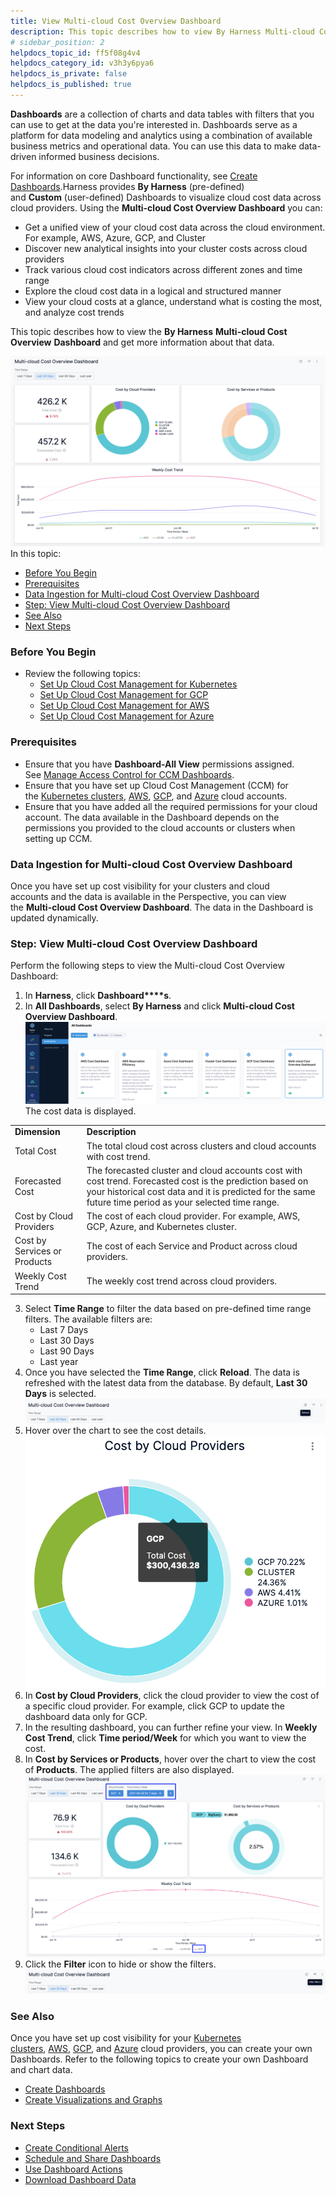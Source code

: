```yaml
---
title: View Multi-cloud Cost Overview Dashboard
description: This topic describes how to view By Harness Multi-cloud Cost Overview Dashboard and get more information about that data.
# sidebar_position: 2
helpdocs_topic_id: ff5f08g4v4
helpdocs_category_id: v3h3y6pya6
helpdocs_is_private: false
helpdocs_is_published: true
---
```


**Dashboards** are a collection of charts and data tables with filters that you can use to get at the data you're interested in. Dashboards serve as a platform for data modeling and analytics using a combination of available business metrics and operational data. You can use this data to make data-driven informed business decisions.

For information on core Dashboard functionality, see [Create Dashboards](/article/ardf4nbvcy-create-dashboards).Harness provides **By Harness** (pre-defined) and **Custom** (user-defined) Dashboards to visualize cloud cost data across cloud providers. Using the **Multi-cloud Cost Overview Dashboard** you can:

* Get a unified view of your cloud cost data across the cloud environment. For example, AWS, Azure, GCP, and Cluster
* Discover new analytical insights into your cluster costs across cloud providers
* Track various cloud cost indicators across different zones and time range
* Explore the cloud cost data in a logical and structured manner
* View your cloud costs at a glance, understand what is costing the most, and analyze cost trends

This topic describes how to view the **By Harness** **Multi-cloud Cost Overview** **Dashboard** and get more information about that data.

![](./static/multi-cloud-cost-overview-dashboard-14.png)In this topic:

* [Before You Begin](/article/ff5f08g4v4-multi-cloud-cost-overview-dashboard#before_you_begin)
* [Prerequisites](/article/ff5f08g4v4-multi-cloud-cost-overview-dashboard#prerequisites)
* [Data Ingestion for Multi-cloud Cost Overview Dashboard](/article/ff5f08g4v4-multi-cloud-cost-overview-dashboard#data_ingestion_for_multi_cloud_cost_overview_dashboard)
* [Step: View Multi-cloud Cost Overview Dashboard](https://ngdocs.harness.io/article/ff5f08g4v4-multi-cloud-cost-overview-dashboard#step_view_multi_cloud_cost_overview_dashboard)
* [See Also](https://ngdocs.harness.io/article/ff5f08g4v4-multi-cloud-cost-overview-dashboard#see_also)
* [Next Steps](https://ngdocs.harness.io/article/ff5f08g4v4-multi-cloud-cost-overview-dashboard#next_steps)

### Before You Begin

* Review the following topics:
	+ [Set Up Cloud Cost Management for Kubernetes](/article/ltt65r6k39-set-up-cost-visibility-for-kubernetes)
	+ [Set Up Cloud Cost Management for GCP](/article/kxnsritjls-set-up-cost-visibility-for-gcp)
	+ [Set Up Cloud Cost Management for AWS](/article/80vbt5jv0q-set-up-cost-visibility-for-aws)
	+ [Set Up Cloud Cost Management for Azure](/article/v682mz6qfd-set-up-cost-visibility-for-azure)

### Prerequisites

* Ensure that you have **Dashboard-All View** permissions assigned. See [Manage Access Control for CCM Dashboards](/article/ng6yaxqi2r-manage-access-control-for-ccm-dashboards).
* Ensure that you have set up Cloud Cost Management (CCM) for the [Kubernetes clusters](/article/ltt65r6k39-set-up-cost-visibility-for-kubernetes), [AWS](/article/80vbt5jv0q-set-up-cost-visibility-for-aws), [GCP](/article/kxnsritjls-set-up-cost-visibility-for-gcp), and [Azure](/article/v682mz6qfd-set-up-cost-visibility-for-azure) cloud accounts.
* Ensure that you have added all the required permissions for your cloud account. The data available in the Dashboard depends on the permissions you provided to the cloud accounts or clusters when setting up CCM.

### Data Ingestion for Multi-cloud Cost Overview Dashboard

Once you have set up cost visibility for your clusters and cloud accounts and the data is available in the Perspective, you can view the **Multi-cloud Cost Overview Dashboard**. The data in the Dashboard is updated dynamically.

### Step: View Multi-cloud Cost Overview Dashboard

Perform the following steps to view the Multi-cloud Cost Overview Dashboard:

1. In **Harness**, click **Dashboard****s**.
2. In **All Dashboards**, select **By Harness** and click **Multi-cloud Cost Overview Dashboard**.![](./static/multi-cloud-cost-overview-dashboard-15.png)The cost data is displayed.  


|  |  |
| --- | --- |
| **Dimension** | **Description** |
| Total Cost | The total cloud cost across clusters and cloud accounts with cost trend. |
| Forecasted Cost | The forecasted cluster and cloud accounts cost with cost trend. Forecasted cost is the prediction based on your historical cost data and it is predicted for the same future time period as your selected time range. |
| Cost by Cloud Providers | The cost of each cloud provider. For example, AWS, GCP, Azure, and Kubernetes cluster. |
| Cost by Services or Products | The cost of each Service and Product across cloud providers. |
| Weekly Cost Trend | The weekly cost trend across cloud providers. |
3. Select **Time Range** to filter the data based on pre-defined time range filters. The available filters are:
	* Last 7 Days
	* Last 30 Days
	* Last 90 Days
	* Last year
4. Once you have selected the **Time Range**, click **Reload**. The data is refreshed with the latest data from the database. By default, **Last 30 Days** is selected.![](./static/multi-cloud-cost-overview-dashboard-16.png)
5. Hover over the chart to see the cost details.![](./static/multi-cloud-cost-overview-dashboard-17.png)
6. In **Cost by Cloud Providers**, click the cloud provider to view the cost of a specific cloud provider. For example, click GCP to update the dashboard data only for GCP.
7. In the resulting dashboard, you can further refine your view. In **Weekly Cost Trend**, click **Time period/Week** for which you want to view the cost.
8. In **Cost by Services or Products**, hover over the chart to view the cost of **Products**. The applied filters are also displayed.![](./static/multi-cloud-cost-overview-dashboard-18.png)
9. Click the **Filter** icon to hide or show the filters.![](./static/multi-cloud-cost-overview-dashboard-19.png)

### See Also

Once you have set up cost visibility for your [Kubernetes clusters](/article/ltt65r6k39-set-up-cost-visibility-for-kubernetes), [AWS](/article/80vbt5jv0q-set-up-cost-visibility-for-aws), [GCP](/article/kxnsritjls-set-up-cost-visibility-for-gcp), and [Azure](/article/v682mz6qfd-set-up-cost-visibility-for-azure) cloud providers, you can create your own Dashboards. Refer to the following topics to create your own Dashboard and chart data.

* [Create Dashboards](/article/ardf4nbvcy-create-dashboards)
* [Create Visualizations and Graphs](/article/n2jqctdt7c-create-visualizations-and-graphs)

### Next Steps

* [Create Conditional Alerts](/article/ro0i58mvby-create-conditional-alerts)
* [Schedule and Share Dashboards](/article/35gfke0rl8-share-dashboards)
* [Use Dashboard Actions](/article/y1oh7mkwmh-use-dashboard-actions)
* [Download Dashboard Data](/article/op59lb1pxv-download-dashboard-data)

